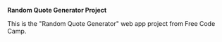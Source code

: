 **Random Quote Generator Project**

This is the "Random Quote Generator" web app project from Free Code Camp.
